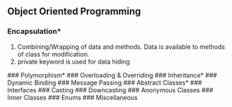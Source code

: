 ## Object Oriented Programming
### Encapsulation*
<ol>
<li> Combining/Wrapping of data and methods. Data is available to methods of class for modification. </li>
<li> private keyword is used for data hiding </li>
</ol>
### Polymorphism*
### Overloading & Overriding
### Inheritance*
### Dynamic Binding
### Message Passing
### Abstract Classes*
### Interfaces
### Casting
### Downcasting
### Anonymous Classes
### Inner Classes
### Enums
### Miscellaneous
